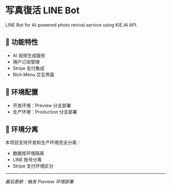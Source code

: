 # 写真復活 LINE Bot

LINE Bot for AI-powered photo revival service using KIE.AI API.

## 🚀 功能特性

- AI 视频生成服务
- 用户订阅管理
- Stripe 支付集成
- Rich Menu 交互界面

## 📱 环境配置

- 开发环境：Preview 分支部署
- 生产环境：Production 分支部署

## 🔧 环境分离

本项目支持开发和生产环境完全分离：
- 数据库环境隔离
- LINE 账号分离  
- Stripe 支付环境区分

---
*最后更新：触发 Preview 环境部署* 